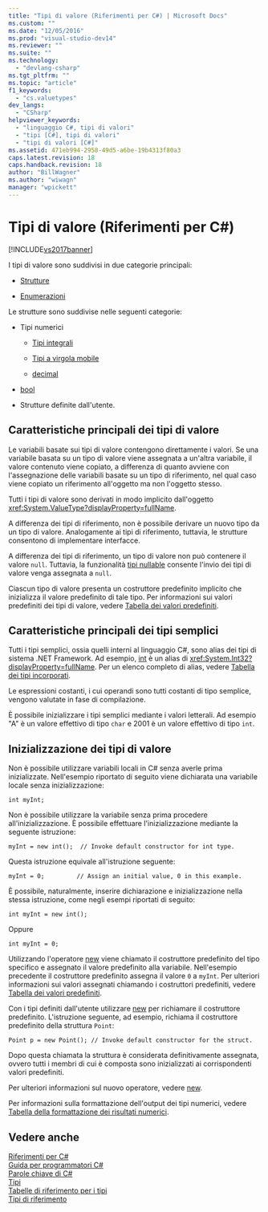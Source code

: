 ```yaml
---
title: "Tipi di valore (Riferimenti per C#) | Microsoft Docs"
ms.custom: ""
ms.date: "12/05/2016"
ms.prod: "visual-studio-dev14"
ms.reviewer: ""
ms.suite: ""
ms.technology: 
  - "devlang-csharp"
ms.tgt_pltfrm: ""
ms.topic: "article"
f1_keywords: 
  - "cs.valuetypes"
dev_langs: 
  - "CSharp"
helpviewer_keywords: 
  - "linguaggio C#, tipi di valori"
  - "tipi [C#], tipi di valori"
  - "tipi di valori [C#]"
ms.assetid: 471eb994-2958-49d5-a6be-19b4313f80a3
caps.latest.revision: 18
caps.handback.revision: 18
author: "BillWagner"
ms.author: "wiwagn"
manager: "wpickett"
---
```

# Tipi di valore (Riferimenti per C#)
[!INCLUDE[vs2017banner](../../../csharp/includes/vs2017banner.md)]

I tipi di valore sono suddivisi in due categorie principali:  
  
-   [Strutture](../../../csharp/language-reference/keywords/struct.md)  
  
-   [Enumerazioni](../../../csharp/language-reference/keywords/enum.md)  
  
 Le strutture sono suddivise nelle seguenti categorie:  
  
-   Tipi numerici  
  
    -   [Tipi integrali](../../../csharp/language-reference/keywords/integral-types-table.md)  
  
    -   [Tipi a virgola mobile](../../../csharp/language-reference/keywords/floating-point-types-table.md)  
  
    -   [decimal](../../../csharp/language-reference/keywords/decimal.md)  
  
-   [bool](../../../csharp/language-reference/keywords/bool.md)  
  
-   Strutture definite dall'utente.  
  
## Caratteristiche principali dei tipi di valore  
 Le variabili basate sui tipi di valore contengono direttamente i valori.  Se una variabile basata su un tipo di valore viene assegnata a un'altra variabile, il valore contenuto viene copiato,  a differenza di quanto avviene con l'assegnazione delle variabili basate su un tipo di riferimento, nel qual caso viene copiato un riferimento all'oggetto ma non l'oggetto stesso.  
  
 Tutti i tipi di valore sono derivati in modo implicito dall'oggetto <xref:System.ValueType?displayProperty=fullName>.  
  
 A differenza dei tipi di riferimento, non è possibile derivare un nuovo tipo da un tipo di valore.  Analogamente ai tipi di riferimento, tuttavia, le strutture consentono di implementare interfacce.  
  
 A differenza dei tipi di riferimento, un tipo di valore non può contenere il valore `null`.  Tuttavia, la funzionalità [tipi nullable](../../../csharp/programming-guide/nullable-types/index.md) consente l'invio dei tipi di valore venga assegnata a `null`.  
  
 Ciascun tipo di valore presenta un costruttore predefinito implicito che inizializza il valore predefinito di tale tipo.  Per informazioni sui valori predefiniti dei tipi di valore, vedere [Tabella dei valori predefiniti](../../../csharp/language-reference/keywords/default-values-table.md).  
  
## Caratteristiche principali dei tipi semplici  
 Tutti i tipi semplici, ossia quelli interni al linguaggio C\#, sono alias dei tipi di sistema .NET Framework.  Ad esempio, [int](../../../csharp/language-reference/keywords/int.md) è un alias di <xref:System.Int32?displayProperty=fullName>.  Per un elenco completo di alias, vedere [Tabella dei tipi incorporati](../../../csharp/language-reference/keywords/built-in-types-table.md).  
  
 Le espressioni costanti, i cui operandi sono tutti costanti di tipo semplice, vengono valutate in fase di compilazione.  
  
 È possibile inizializzare i tipi semplici mediante i valori letterali.  Ad esempio "A" è un valore effettivo di tipo `char` e 2001 è un valore effettivo di tipo `int`.  
  
## Inizializzazione dei tipi di valore  
 Non è possibile utilizzare variabili locali in C\# senza averle prima inizializzate.  Nell'esempio riportato di seguito viene dichiarata una variabile locale senza inizializzazione:  
  
```  
int myInt;  
```  
  
 Non è possibile utilizzare la variabile senza prima procedere all'inizializzazione.  È possibile effettuare l'inizializzazione mediante la seguente istruzione:  
  
```  
myInt = new int();  // Invoke default constructor for int type.  
```  
  
 Questa istruzione equivale all'istruzione seguente:  
  
```  
myInt = 0;         // Assign an initial value, 0 in this example.  
```  
  
 È possibile, naturalmente, inserire dichiarazione e inizializzazione nella stessa istruzione, come negli esempi riportati di seguito:  
  
```  
int myInt = new int();  
```  
  
 Oppure  
  
```  
int myInt = 0;  
```  
  
 Utilizzando l'operatore [new](../../../csharp/language-reference/keywords/new.md) viene chiamato il costruttore predefinito del tipo specifico e assegnato il valore predefinito alla variabile.  Nell'esempio precedente il costruttore predefinito assegna il valore `0` a `myInt`.  Per ulteriori informazioni sui valori assegnati chiamando i costruttori predefiniti, vedere [Tabella dei valori predefiniti](../../../csharp/language-reference/keywords/default-values-table.md).  
  
 Con i tipi definiti dall'utente utilizzare [new](../../../csharp/language-reference/keywords/new.md) per richiamare il costruttore predefinito.  L'istruzione seguente, ad esempio, richiama il costruttore predefinito della struttura `Point`:  
  
```  
Point p = new Point(); // Invoke default constructor for the struct.  
```  
  
 Dopo questa chiamata la struttura è considerata definitivamente assegnata, ovvero tutti i membri di cui è composta sono inizializzati ai corrispondenti valori predefiniti.  
  
 Per ulteriori informazioni sul nuovo operatore, vedere [new](../../../csharp/language-reference/keywords/new.md).  
  
 Per informazioni sulla formattazione dell'output dei tipi numerici, vedere [Tabella della formattazione dei risultati numerici](../../../csharp/language-reference/keywords/formatting-numeric-results-table.md).  
  
## Vedere anche  
 [Riferimenti per C\#](../../../csharp/language-reference/index.md)   
 [Guida per programmatori C\#](../../../csharp/programming-guide/index.md)   
 [Parole chiave di C\#](../../../csharp/language-reference/keywords/index.md)   
 [Tipi](../../../csharp/language-reference/keywords/types.md)   
 [Tabelle di riferimento per i tipi](../../../csharp/language-reference/keywords/reference-tables-for-types.md)   
 [Tipi di riferimento](../../../csharp/language-reference/keywords/reference-types.md)